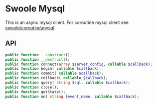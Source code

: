 # Swoole Mysql

This is an async mysql client. For coroutine mysql client see [swoole\coroutine\mysql](../../coroutine/mysql/README.md).

## API
```php
public function __construct();
public function __destruct();
public function connect(array $server_config, callable $callback);
public function begin( callable $callback);
public function commit( callable $callback);
public function rollback( callable $callback);
public function query( string $sql, callable $callback);
public function close();
public function getState();
public function on( string $event_name, callable $callback);

```
